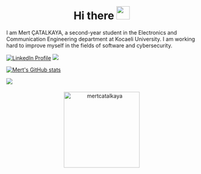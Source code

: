 # &nbsp;<h1 align="center">Hi there <img src="https://media.giphy.com/media/hvRJCLFzcasrR4ia7z/giphy.gif" width="35"></h1>


I am Mert ÇATALKAYA, a second-year student in the Electronics and Communication Engineering department at Kocaeli University.
I am working hard to improve myself in the fields of software and cybersecurity.


[![LinkedIn Profile](https://img.shields.io/badge/LinkedIn-0077B5?style=for-the-badge&logo=linkedin&logoColor=white)](https://www.linkedin.com/in/mertcatalkaya/)
![](https://visitor-badge.glitch.me/badge?page_id=MertCatalkaya)

[![Mert's GitHub stats](https://github-readme-stats.vercel.app/api?username=MertCatalkaya)](https://github.com/anuraghazra/github-readme-stats)

<img src="https://github-readme-stats.vercel.app/api/top-langs/?username=erkamesen&theme=blue-green">
<p align="center" style='margin:20px'> <img src="https://github-readme-stats.vercel.app/api?username=MertCatalkaya" alt="mertcatalkaya" width='200'/> </p>






